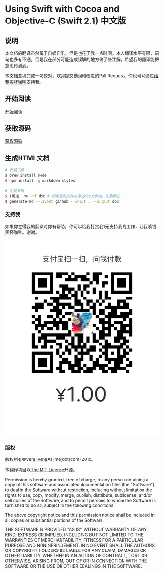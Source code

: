 # Using Swift with Cocoa and Objective-C (Swift 2.1) 中文版

## 说明

本文档的翻译虽然属于自娱自乐，但是也花了我一点时间。本人翻译水平有限，语句也多有不通。但是我在部分可能造成误解的地方做了些注解，希望我的翻译能把意思传到到。

本文档意境完成一次较对，欢迎提交勘误和改进的Pull Request。你也可以通过[给我买杯咖啡](#支持我)支持我。

## 开始阅读

[开始阅读](https://www.venj.me/usco/0_目录.html)

## 获取源码

[获取源码](https://github.com/venj/Swift_Cocoa_ObjC_CN)

## 生成HTML文档

``` bash
# 安装工具
$ brew install node
$ npm install -g markdown-styles

# 生成文档
$ (可选) rm -rf doc # 如果当前文件夹存在doc文件夹，先删除它
$ generate-md --layout github --input . --output doc
```

### 支持我

如果你觉得我的翻译对你有帮助，你可以给我打赏我1元支持我的工作，让我凑钱买杯咖啡。谢谢。

![二维码](./one_yuan.jpg)

### 版权

版权所有©️Venj (venj[AT]me[dot]com) 2015。 

本翻译项目以[The MIT License](http://opensource.org/licenses/MIT)开源。

Permission is hereby granted, free of charge, to any person obtaining a copy of this software and associated documentation files (the "Software"), to deal in the Software without restriction, including without limitation the rights to use, copy, modify, merge, publish, distribute, sublicense, and/or sell copies of the Software, and to permit persons to whom the Software is furnished to do so, subject to the following conditions:

The above copyright notice and this permission notice shall be included in all copies or substantial portions of the Software.

THE SOFTWARE IS PROVIDED "AS IS", WITHOUT WARRANTY OF ANY KIND, EXPRESS OR IMPLIED, INCLUDING BUT NOT LIMITED TO THE WARRANTIES OF MERCHANTABILITY, FITNESS FOR A PARTICULAR PURPOSE AND NONINFRINGEMENT. IN NO EVENT SHALL THE AUTHORS OR COPYRIGHT HOLDERS BE LIABLE FOR ANY CLAIM, DAMAGES OR OTHER LIABILITY, WHETHER IN AN ACTION OF CONTRACT, TORT OR OTHERWISE, ARISING FROM, OUT OF OR IN CONNECTION WITH THE SOFTWARE OR THE USE OR OTHER DEALINGS IN THE SOFTWARE.
